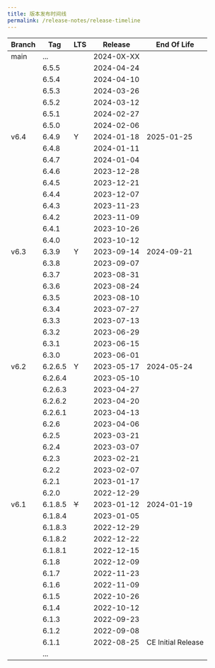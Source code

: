 ```yaml
---
title: 版本发布时间线
permalink: /release-notes/release-timeline
---
```


| Branch | Tag     | LTS   | Release    | End Of Life        |
| ------ | ------- | ----- | ---------- | ------------------ |
| main   | ...     |       | 2024-0X-XX |                    |
|        | 6.5.5   |       | 2024-04-24 |                    |
|        | 6.5.4   |       | 2024-04-10 |                    |
|        | 6.5.3   |       | 2024-03-26 |                    |
|        | 6.5.2   |       | 2024-03-12 |                    |
|        | 6.5.1   |       | 2024-02-27 |                    |
|        | 6.5.0   |       | 2024-02-06 |                    |
| v6.4   | 6.4.9   | Y     | 2024-01-18 | 2025-01-25         |
|        | 6.4.8   |       | 2024-01-11 |                    |
|        | 6.4.7   |       | 2024-01-04 |                    |
|        | 6.4.6   |       | 2023-12-28 |                    |
|        | 6.4.5   |       | 2023-12-21 |                    |
|        | 6.4.4   |       | 2023-12-07 |                    |
|        | 6.4.3   |       | 2023-11-23 |                    |
|        | 6.4.2   |       | 2023-11-09 |                    |
|        | 6.4.1   |       | 2023-10-26 |                    |
|        | 6.4.0   |       | 2023-10-12 |                    |
| v6.3   | 6.3.9   | Y     | 2023-09-14 | 2024-09-21         |
|        | 6.3.8   |       | 2023-09-07 |                    |
|        | 6.3.7   |       | 2023-08-31 |                    |
|        | 6.3.6   |       | 2023-08-24 |                    |
|        | 6.3.5   |       | 2023-08-10 |                    |
|        | 6.3.4   |       | 2023-07-27 |                    |
|        | 6.3.3   |       | 2023-07-13 |                    |
|        | 6.3.2   |       | 2023-06-29 |                    |
|        | 6.3.1   |       | 2023-06-15 |                    |
|        | 6.3.0   |       | 2023-06-01 |                    |
| v6.2   | 6.2.6.5 | Y     | 2023-05-17 | 2024-05-24         |
|        | 6.2.6.4 |       | 2023-05-10 |                    |
|        | 6.2.6.3 |       | 2023-04-27 |                    |
|        | 6.2.6.2 |       | 2023-04-20 |                    |
|        | 6.2.6.1 |       | 2023-04-13 |                    |
|        | 6.2.6   |       | 2023-04-06 |                    |
|        | 6.2.5   |       | 2023-03-21 |                    |
|        | 6.2.4   |       | 2023-03-07 |                    |
|        | 6.2.3   |       | 2023-02-21 |                    |
|        | 6.2.2   |       | 2023-02-07 |                    |
|        | 6.2.1   |       | 2023-01-17 |                    |
|        | 6.2.0   |       | 2022-12-29 |                    |
| v6.1   | 6.1.8.5 | ~~Y~~ | 2023-01-12 | 2024-01-19         |
|        | 6.1.8.4 |       | 2023-01-05 |                    |
|        | 6.1.8.3 |       | 2022-12-29 |                    |
|        | 6.1.8.2 |       | 2022-12-22 |                    |
|        | 6.1.8.1 |       | 2022-12-15 |                    |
|        | 6.1.8   |       | 2022-12-09 |                    |
|        | 6.1.7   |       | 2022-11-23 |                    |
|        | 6.1.6   |       | 2022-11-09 |                    |
|        | 6.1.5   |       | 2022-10-26 |                    |
|        | 6.1.4   |       | 2022-10-12 |                    |
|        | 6.1.3   |       | 2022-09-23 |                    |
|        | 6.1.2   |       | 2022-09-08 |                    |
|        | 6.1.1   |       | 2022-08-25 | CE Initial Release |
|        | ...     |       |            |                    |
